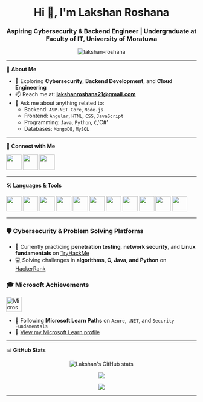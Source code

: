 <h1 align="center">Hi 👋, I'm Lakshan Roshana</h1>
<h3 align="center">Aspiring Cybersecurity & Backend Engineer | Undergraduate at Faculty of IT, University of Moratuwa</h3>

<p align="center">
  <img src="https://komarev.com/ghpvc/?username=lakshan-roshana&label=Profile%20views&color=0e75b6&style=flat" alt="lakshan-roshana" />
</p>

---

🎯 **About Me**

- 🌱 Exploring **Cybersecurity**, **Backend Development**, and **Cloud Engineering**
- 📫 Reach me at: **lakshanroshana21@gmail.com**
- 💬 Ask me about anything related to:
  - Backend: `ASP.NET Core`, `Node.js`
  - Frontend: `Angular`, `HTML`, `CSS`, `JavaScript`
  - Programming: `Java`, `Python`, `C`,'C#'
  - Databases: `MongoDB`, `MySQL`

---

🔗 **Connect with Me**

<p align="left">
  <a href="mailto:lakshanroshana21@gmail.com"><img src="https://img.icons8.com/fluent/48/000000/gmail.png" width="40"/></a>
  <a href="https://www.linkedin.com/in/your-link-here"><img src="https://img.icons8.com/color/48/000000/linkedin.png" width="40"/></a>
  <a href="https://lakshanroshana.me/"><img src="https://img.icons8.com/fluency/48/domain.png" width="40"/></a>
</p>

---

🛠️ **Languages & Tools**

<p align="left">
  <img src="https://cdn.jsdelivr.net/gh/devicons/devicon/icons/c/c-original.svg" width="40" />
  <img src="https://cdn.jsdelivr.net/gh/devicons/devicon/icons/java/java-original.svg" width="40" />
  <img src="https://cdn.jsdelivr.net/gh/devicons/devicon/icons/python/python-original.svg" width="40" />
  <img src="https://cdn.jsdelivr.net/gh/devicons/devicon/icons/javascript/javascript-original.svg" width="40" />
  <img src="https://cdn.jsdelivr.net/gh/devicons/devicon/icons/html5/html5-original.svg" width="40" />
  <img src="https://cdn.jsdelivr.net/gh/devicons/devicon/icons/css3/css3-original.svg" width="40" />
  <img src="https://cdn.jsdelivr.net/gh/devicons/devicon/icons/angularjs/angularjs-original.svg" width="40" />
  <img src="https://cdn.jsdelivr.net/gh/devicons/devicon/icons/dot-net/dot-net-original.svg" width="40" />
  <img src="https://cdn.jsdelivr.net/gh/devicons/devicon/icons/mongodb/mongodb-original.svg" width="40" />
  <img src="https://cdn.jsdelivr.net/gh/devicons/devicon/icons/mysql/mysql-original.svg" width="40" />
  <img src="https://cdn.jsdelivr.net/gh/devicons/devicon/icons/github/github-original.svg" width="40" />
</p>

---

### 🛡️ Cybersecurity & Problem Solving Platforms

- 🧠 Currently practicing **penetration testing**, **network security**, and **Linux fundamentals** on [TryHackMe](https://tryhackme.com/p/silencewarrior)
- 💻 Solving challenges in **algorithms, C, Java, and Python** on [HackerRank](https://www.hackerrank.com/lakshanroshana2)

### 🎓 Microsoft Achievements

<p align="left">
  <a href="https://learn.microsoft.com/en-us/users/lakshanroshana-4192/achievements" target="_blank">
    <img src="https://img.icons8.com/color/48/000000/microsoft.png" width="40" alt="Microsoft Learn"/>
  </a>
</p>

- 🏅 Following **Microsoft Learn Paths** on `Azure`, `.NET`, and `Security Fundamentals`
- 🔗 [View my Microsoft Learn profile](https://learn.microsoft.com/en-us/users/lakshanroshana-4192/achievements)


---

📊 **GitHub Stats**

<p align="center">
  <img src="https://github-readme-stats.vercel.app/api?username=lakshan-roshana&show_icons=true&theme=tokyonight" alt="Lakshan's GitHub stats" />
</p>

<p align="center">
  <img src="https://github-readme-streak-stats.herokuapp.com/?user=lakshan-roshana&theme=tokyonight" />
</p>

<p align="center">
  <img src="https://github-readme-stats.vercel.app/api/top-langs/?username=lakshan-roshana&layout=compact&theme=tokyonight" />
</p>

---
